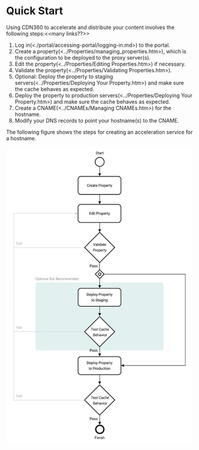 # Quick Start

Using CDN360 to accelerate and distribute your content involves the following steps:<<many links??>>

1. Log in(<./portal/accessing-portal/logging-in.md>) to the portal.
2. Create a property(<../Properties/managing_properties.htm>), which is the configuration to be deployed to the proxy server(s).
3. Edit the property(<../Properties/Editing Properties.htm>) if necessary.
4. Validate the property(<../Properties/Validating Properties.htm>).
5. Optional: Deploy the property to staging servers(<../Properties/Deploying Your Property.htm>) and make sure the cache behaves as expected.
6. Deploy the property to production servers(<../Properties/Deploying Your Property.htm>) and make sure the cache behaves as expected.
7. Create a CNAME(<../CNAMEs/Managing CNAMEs.htm>) for the hostname.
8. Modify your DNS records to point your hostname(s) to the CNAME.

The following figure shows the steps for creating an acceleration service for a hostname.

![null](<./resources/images/flowchart.png>)

